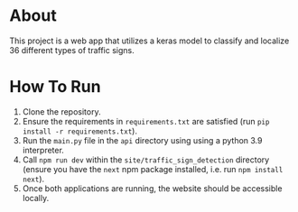 # About

This project is a web app that utilizes a keras model to classify and localize 36 different types of traffic signs.

# How To Run

1. Clone the repository.
2. Ensure the requirements in `requirements.txt` are satisfied (run `pip install -r requirements.txt`).
3. Run the `main.py` file in the `api` directory using using a python 3.9 interpreter.
4. Call `npm run dev` within the `site/traffic_sign_detection` directory (ensure you have the `next` npm package installed, i.e. run `npm install next`).
5. Once both applications are running, the website should be accessible locally.
